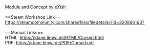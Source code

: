 Module and Concept by eXish<br/>
<br/>
==Steam Workshop Link==<br/>
https://steamcommunity.com/sharedfiles/filedetails/?id=3208661637<br/>
<br/>
==Manual Links==<br/>
HTML: https://ktane.timwi.de/HTML/Cursed.html<br/>
PDF: https://ktane.timwi.de/PDF/Cursed.pdf<br/>
